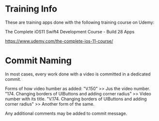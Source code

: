 # Training Info
These are training apps done with the following training course on Udemy:

The Complete iOS11 Swift4 Development Course - Build 28 Apps

https://www.udemy.com/the-complete-ios-11-course/

# Commit Naming
In most cases, every work done with a video is committed in a dedicated commit.

Forms of how video humber as added:
"V.150" >> Jus the video number.
"174. Changing borders of UIButtons and adding corner radius" >> Video number with its title.
"V.174. Changing borders of UIButtons and adding corner radius" >> Another form of the same.

Any additional comments may be added to commit message.
